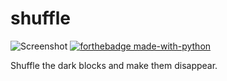 # shuffle
![Screenshot](https://github.com/TheMousePotato/shuffle/raw/master/screenshot.png)
[![forthebadge made-with-python](http://ForTheBadge.com/images/badges/made-with-python.svg)](https://www.python.org/) 

Shuffle the dark blocks and make them disappear.
